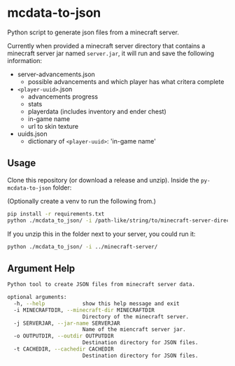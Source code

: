 # mcdata-to-json

Python script to generate json files from a minecraft server.

Currently when provided a minecraft server directory that contains a minecraft server jar named `server.jar`, it will run and save the following information:

- server-advancements.json
  - possible advancements and which player has what critera complete
- `<player-uuid>`.json
  - advancements progress
  - stats
  - playerdata (includes inventory and ender chest)
  - in-game name
  - url to skin texture
- uuids.json
  - dictionary of `<player-uuid>`: 'in-game name'

## Usage

Clone this repository (or download a release and unzip). Inside the `py-mcdata-to-json` folder:

(Optionally create a venv to run the following from.)

```bash
pip install -r requirements.txt
python ./mcdata_to_json/ -i /path-like/string/to/minecraft-server-directory
```

If you unzip this in the folder next to your server, you could run it:

```bash
python ./mcdata_to_json/ -i ../minecraft-server/
```

## Argument Help

```bash
Python tool to create JSON files from minecraft server data.

optional arguments:
  -h, --help            show this help message and exit
  -i MINECRAFTDIR, --minecraft-dir MINECRAFTDIR
                        Directory of the minecraft server.
  -j SERVERJAR, --jar-name SERVERJAR
                        Name of the miencraft server jar.
  -o OUTPUTDIR, --outdir OUTPUTDIR
                        Destination directory for JSON files.
  -t CACHEDIR, --cachedir CACHEDIR
                        Destination directory for JSON files.
```
